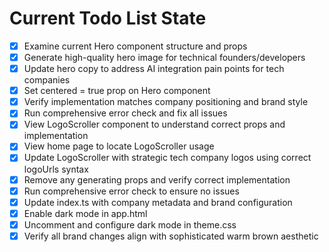 <!-- DO NOT EDIT - Managed by todo_list tool -->
<!-- Updated: 2025-10-29T17:23:41.184Z -->

# Current Todo List State

- [x] Examine current Hero component structure and props
- [x] Generate high-quality hero image for technical founders/developers
- [x] Update hero copy to address AI integration pain points for tech companies
- [x] Set centered = true prop on Hero component
- [x] Verify implementation matches company positioning and brand style
- [x] Run comprehensive error check and fix all issues
- [x] View LogoScroller component to understand correct props and implementation
- [x] View home page to locate LogoScroller usage
- [x] Update LogoScroller with strategic tech company logos using correct logoUrls syntax
- [x] Remove any generating props and verify correct implementation
- [x] Run comprehensive error check to ensure no issues
- [x] Update index.ts with company metadata and brand configuration
- [x] Enable dark mode in app.html
- [x] Uncomment and configure dark mode in theme.css
- [x] Verify all brand changes align with sophisticated warm brown aesthetic
